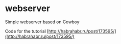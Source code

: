webserver
=========

Simple webserver based on Cowboy

Code for the tutorial [http://habrahabr.ru/post/173595/](http://habrahabr.ru/post/173595/)
